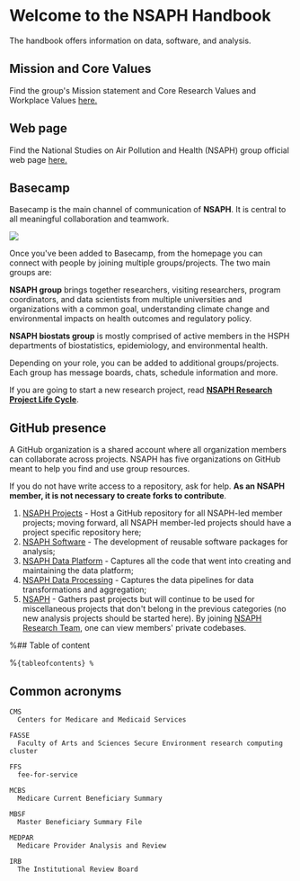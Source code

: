 # Welcome to the NSAPH Handbook 

The handbook offers information on data, software, and analysis.

## Mission and Core Values
Find the group's Mission statement and Core Research Values and Workplace Values [here.](https://docs.google.com/document/d/1PMjUzXyaohMVkPNZR-HGe-1HehhdLUKrD0MgPxgI5y8/edit?usp=sharing)

## Web page

Find the National Studies on Air Pollution and Health (NSAPH) group official web page [here.](https://www.hsph.harvard.edu/nsaph/)

## Basecamp

Basecamp is the main channel of communication of **NSAPH**. It is central to all meaningful collaboration and teamwork.

![](./imgs/basecamp.png)

Once you've been added to Basecamp, from the homepage you can connect with people by joining multiple groups/projects. The two main groups are: 

**NSAPH group** brings together researchers, visiting researchers, program coordinators, and data scientists from multiple universities and organizations with a common goal, understanding climate change and environmental impacts on health outcomes and regulatory policy.

**NSAPH biostats group** is mostly comprised of active members in the HSPH departments of biostatistics, epidemiology, and environmental health.

Depending on your role, you can be added to additional groups/projects. Each group has message boards, chats, schedule information and more.

If you are going to start a new research project, read [**NSAPH Research Project Life Cycle**](/lifecycle.md).  

## GitHub presence

A GitHub organization is a shared account where all organization members can collaborate across projects. NSAPH has five organizations on GitHub meant to help you find and use group resources.

If you do not have write access to a repository, ask for help. **As an NSAPH member, it is not necessary to create forks to contribute**. 

1. [NSAPH Projects](https://github.com/NSAPH-Projects) - Host a GitHub repository for all NSAPH-led member projects; moving forward, all NSAPH member-led projects should have a project specific repository here;
2. [NSAPH Software](https://github.com/orgs/NSAPH-Software) - The development of reusable software packages for analysis; 
3. [NSAPH Data Platform](https://github.com/NSAPH-Data-Platform) - Captures all the code that went into creating and maintaining the data platform; 
4. [NSAPH Data Processing](https://github.com/NSAPH-Data-Processing) - Captures the data pipelines for data transformations and aggregation;
5. [NSAPH](https://github.com/NSAPH) - Gathers past projects but will continue to be used for miscellaneous projects that don't belong in the previous categories (no new analysis projects should be started here). By joining [NSAPH Research Team](https://github.com/orgs/NSAPH/teams/research), one can view members' private codebases.


%## Table of content

%```{tableofcontents}
%```

## Common acronyms

```{glossary}
CMS
  Centers for Medicare and Medicaid Services
  
FASSE
  Faculty of Arts and Sciences Secure Environment research computing cluster
  
FFS
  fee-for-service

MCBS
  Medicare Current Beneficiary Summary

MBSF
  Master Beneficiary Summary File

MEDPAR
  Medicare Provider Analysis and Review
  
IRB
  The Institutional Review Board
```
